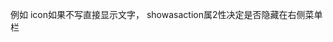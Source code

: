 

例如     <item android:id="@+id/menu_main_test" android:title="测试"
        android:icon="@android:drawable/arrow_down_float"
        android:orderInCategory="200" app:showAsAction="always" />
icon如果不写直接显示文字， showasaction属2性决定是否隐藏在右侧菜单栏

